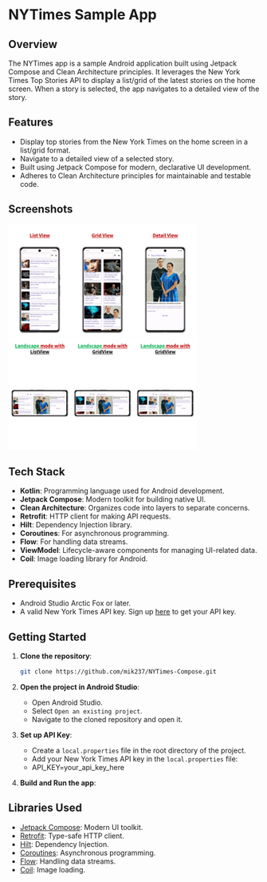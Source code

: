 # NYTimes Sample App

## Overview
The NYTimes app is a sample Android application built using Jetpack Compose and Clean Architecture principles. It leverages the New York Times Top Stories API to display a list/grid of the latest stories on the home screen. When a story is selected, the app navigates to a detailed view of the story.

## Features
- Display top stories from the New York Times on the home screen in a list/grid format.
- Navigate to a detailed view of a selected story.
- Built using Jetpack Compose for modern, declarative UI development.
- Adheres to Clean Architecture principles for maintainable and testable code.

Screenshots
-----------
<img src="media/screen1.png" width="25%"/><img src="media/screen2.png" width="25%"/><img src="media/screen3.png" width="25%"/>
<img src="media/screen4.png" width="25%"/><img src="media/screen5.png" width="25%"/><img src="media/screen5.png" width="25%"/>

## Tech Stack
- **Kotlin**: Programming language used for Android development.
- **Jetpack Compose**: Modern toolkit for building native UI.
- **Clean Architecture**: Organizes code into layers to separate concerns.
- **Retrofit**: HTTP client for making API requests.
- **Hilt**: Dependency Injection library.
- **Coroutines**: For asynchronous programming.
- **Flow**: For handling data streams.
- **ViewModel**: Lifecycle-aware components for managing UI-related data.
- **Coil**: Image loading library for Android.

## Prerequisites
- Android Studio Arctic Fox or later.
- A valid New York Times API key. Sign up [here](https://developer.nytimes.com/signup) to get your API key.

## Getting Started
1. **Clone the repository**:
   ```bash
   git clone https://github.com/mik237/NYTimes-Compose.git

2. **Open the project in Android Studio**:
    - Open Android Studio.
    - Select `Open an existing project`.
    - Navigate to the cloned repository and open it.
   
3. **Set up API Key**:
   - Create a `local.properties` file in the root directory of the project.
   - Add your New York Times API key in the `local.properties` file:
   - API_KEY=your_api_key_here

4. **Build and Run the app**:

## Libraries Used
- [Jetpack Compose](https://developer.android.com/jetpack/compose): Modern UI toolkit.
- [Retrofit](https://square.github.io/retrofit/): Type-safe HTTP client.
- [Hilt](https://dagger.dev/hilt/): Dependency Injection.
- [Coroutines](https://kotlinlang.org/docs/coroutines-overview.html): Asynchronous programming.
- [Flow](https://developer.android.com/kotlin/flow): Handling data streams.
- [Coil](https://coil-kt.github.io/coil/): Image loading.
